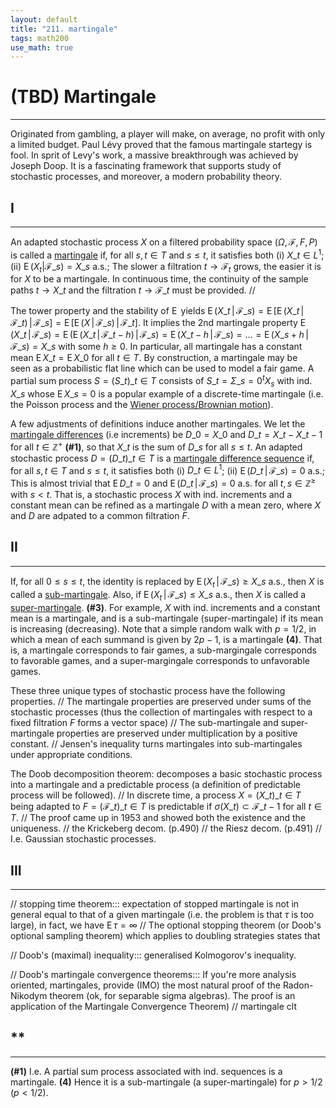 ```yaml
---
layout: default
title: "211. martingale"
tags: math200
use_math: true
---
```



# (TBD) Martingale
---
Originated from gambling, a player will make, on average, no profit with only a limited budget. Paul Lévy proved that the famous martingale startegy is fool. In sprit of Levy's work, a massive breakthrough was achieved by Joseph Doop. It is a fascinating framework that supports study of stochastic processes, and moreover, a modern probability theory.


## I
---
An adapted stochastic process $X$ on a filtered probability space $(\Omega, \mathcal{F}, F, P)$ is called a [martingale]() if, for all $s, t \in T$ and $s \leq t$, it satisfies both (i) $X\_{t} \in L^1$; (ii) $\operatorname{E}(X_{t} \vert \mathcal{F}\_{s}) = X\_{s}$ a.s.; The slower a filtration $t \to \mathcal{F}_t$ grows, the easier it is for $X$ to be a martingale. In continuous time, the continuity of the sample paths $t \to X\_t$ and the filtration $t \to \mathcal{F}\_t$ must be provided. // 

The tower property and the stability of $\operatorname{E}$ yields $\operatorname{E}(X\_{t} \,\vert\, \mathcal{F}\_{s}) = \operatorname{E}[\operatorname{E}(X\_{t} \,\vert\, \mathcal{F}\_{t}) \,\vert\, \mathcal{F}\_{s}] = \operatorname{E}[\operatorname{E}(X \,\vert\, \mathcal{F}\_{s}) \,\vert\, \mathcal{F}\_{t}]$. It implies the 2nd martingale property $\operatorname{E}(X\_{t} \,\vert\, \mathcal{F}\_{s}) = \operatorname{E}(\operatorname{E}(X\_{t} \,\vert\, \mathcal{F}\_{t-h}) \,\vert\, \mathcal{F}\_s) = \operatorname{E}(X\_{t-h} \,\vert\, \mathcal{F}\_s) = \dots = \operatorname{E}(X\_{s+h} \,\vert\, \mathcal{F}\_s) = X\_s$ with some $h \geq 0$. In particular, all martingale has a constant mean $\operatorname{E}X\_{t} = \operatorname{E}X\_{0}$ for all $t \in T$. By construction, a martingale may be seen as a probabilistic flat line which can be used to model a fair game. A partial sum process $S = (S\_t)\_{t \in T}$ consists of $S\_{t} = \Sigma\_{s=0}^{t}X_s$ with ind. $X\_s$ whose $\operatorname{E}X\_s = 0$ is a popular example of a discrete-time martingale (i.e. the Poisson process and the [Wiener process/Brownian motion]()).

A few adjustments of definitions induce another martingales. We let the [martingale differences]() (i.e increments) be $D\_{0} = X\_{0}$ and $D\_{t} = X\_{t} - X\_{t-1}$ for all $t \in \mathbb{Z}^{+}$ **(#1)**, so that $X\_{t}$ is the sum of $D\_{s}$ for all $s \leq t$. An adapted stochastic process $D = (D\_{t})\_{t \in T}$ is a [martingale difference sequence]() if, for all $s, t \in T$ and $s \leq t$, it satisfies both (i) $D\_{t} \in L^1$; (ii) $\operatorname{E}(D\_{t} \,\vert\, \mathcal{F}\_{s}) = 0$ a.s.; This is almost trivial that $\operatorname{E}D\_{t} = 0$ and $\operatorname{E}(D\_{t} \,\vert\, \mathcal{F}\_{s}) = 0$ a.s. for all $t, s \in \mathbb{Z}^{\geq}$ with $s<t$. That is, a stochastic process $X$ with ind. increments and a constant mean can be refined as a martingale $D$ with a mean zero, where $X$ and $D$ are adpated to a common filtration $F$.


## II
---
If, for all $0 \leq s \leq t$, the identity is replaced by $\operatorname{E}(X_{t} \,\vert\, \mathcal{F}\_{s}) \geq X\_{s}$ a.s., then $X$ is called a [sub-martingale](). Also, if $\operatorname{E}(X_{t} \,\vert\, \mathcal{F}\_s) \leq X\_s$ a.s., then $X$ is called a [super-martingale](). **(#3)**. For example, $X$ with ind. increments and a constant mean is a martingale, and is a sub-martingale (super-martingale) if its mean is increasing (decreasing). Note that a simple random walk with $p = 1/2$, in which a mean of each summand is given by $2p-1$, is a martingale **(4)**. That is, a martingale corresponds to fair games, a sub-margingale corresponds to favorable games, and a super-margingale corresponds to unfavorable games.

These three unique types of stochastic process have the following properties. // The martingale properties are preserved under sums of the stochastic processes (thus the collection of martingales with respect to a fixed filtration $F$ forms a vector space) // The sub-martingale and super-martingale properties are preserved under multiplication by a positive constant. // Jensen's inequality turns martingales into sub-martingales under appropriate conditions.

The Doob decomposition theorem: decomposes a basic stochastic process into a martingale and a predictable process (a definition of predictable process will be followed). // In discrete time, a process $X = (X\_t)\_{t \in T}$ being adapted to $F = (\mathcal{F}\_t)\_{t \in T}$ is predictable if $\sigma(X\_t) \subset \mathcal{F}\_{t-1}$ for all $t \in T$. // The proof came up in 1953 and showed both the existence and the uniqueness. // the Krickeberg decom. (p.490) // the Riesz decom. (p.491) // I.e. Gaussian stochastic processes.


## III
---
// stopping time theorem::: expectation of stopped martingale is not in general equal to that of a given martingale (i.e. the problem is that $\tau$ is too large), in fact, we have $\operatorname{E}\tau = \infty$ // The optional stopping theorem (or Doob's optional sampling theorem) which applies to doubling strategies states that 

// Doob's (maximal) inequality::: generalised Kolmogorov's inequality. 

// Doob's martingale convergence theorems::: If you're more analysis oriented, martingales, provide (IMO) the most natural proof of the Radon-Nikodym theorem (ok, for separable sigma algebras). The proof is an application of the Martingale Convergence Theorem) // martingale clt


## **
---
**(#1)** I.e. A partial sum process associated with ind. sequences is a martingale. **(4)** Hence it is a sub-martingale (a super-martingale) for $p > 1/2$ ($p < 1/2$).